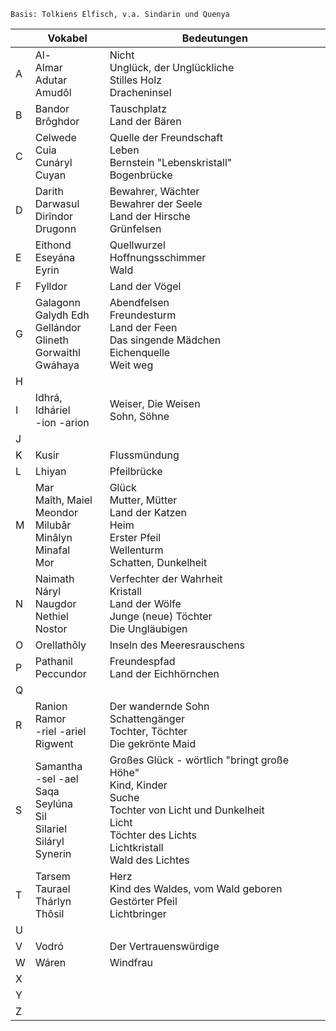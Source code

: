 	Basis: Tolkiens Elfisch, v.a. Sindarin und Quenya

|     | **Vokabel**                                                                       | **Bedeutungen**                                                                                                                                                              |
| --- | --------------------------------------------------------------------------------- | ---------------------------------------------------------------------------------------------------------------------------------------------------------------------------- |
| A   | Al-<br>Almar<br>Adutar<br>Amudôl                                                  | Nicht<br>Unglück, der Unglückliche<br>Stilles Holz<br>Dracheninsel                                                                                                           |
| B   | Bandor<br>Brôghdor                                                                | Tauschplatz<br>Land der Bären                                                                                                                                                |
| C   | Celwede<br>Cuia<br>Cunáryl<br>Cuyan                                               | Quelle der Freundschaft<br>Leben<br>Bernstein "Lebenskristall"<br>Bogenbrücke                                                                                                |
| D   | Darith<br>Darwasul<br>Dirîndor<br>Drugonn                                         | Bewahrer, Wächter<br>Bewahrer der Seele<br>Land der Hirsche<br>Grünfelsen                                                                                                    |
| E   | Eithond<br>Eseyána<br>Eyrin                                                       | Quellwurzel<br>Hoffnungsschimmer<br>Wald                                                                                                                                     |
| F   | Fylldor                                                                           | Land der Vögel                                                                                                                                                               |
| G   | Galagonn<br>Galydh Edh<br>Gellándor<br>Glineth<br>Gorwaithl<br>Gwáhaya            | Abendfelsen<br>Freundesturm<br>Land der Feen<br>Das singende Mädchen<br>Eichenquelle<br>Weit weg                                                                             |
| H   |                                                                                   |                                                                                                                                                                              |
| I   | Idhrá, Idháriel<br>-ion -arion                                                    | Weiser, Die Weisen<br>Sohn, Söhne                                                                                                                                            |
| J   |                                                                                   |                                                                                                                                                                              |
| K   | Kusir                                                                             | Flussmündung                                                                                                                                                                 |
| L   | Lhiyan                                                                            | Pfeilbrücke                                                                                                                                                                  |
| M   | Mar<br>Maîth, Maiel<br>Meondor<br>Milubâr<br>Minâlyn<br>Minafal<br>Mor            | Glück<br>Mutter, Mütter<br>Land der Katzen<br>Heim<br>Erster Pfeil<br>Wellenturm<br>Schatten, Dunkelheit                                                                     |
| N   | Naimath<br>Náryl<br>Naugdor<br>Nethiel<br>Nostor                                  | Verfechter der Wahrheit<br>Kristall<br>Land der Wölfe<br>Junge (neue) Töchter<br>Die Ungläubigen                                                                             |
| O   | Orellathôly                                                                       | Inseln des Meeresrauschens                                                                                                                                                   |
| P   | Pathanil<br>Peccundor                                                             | Freundespfad<br>Land der Eichhörnchen                                                                                                                                        |
| Q   |                                                                                   |                                                                                                                                                                              |
| R   | Ranion<br>Ramor<br>-riel -ariel  <br>Rigwent                                      | Der wandernde Sohn<br>Schattengänger<br>Tochter, Töchter  <br>Die gekrönte Maid                                                                                              |
| S   | Samantha<br>-sel -ael<br>Saqa<br>Seylúna<br>Sil<br>Silariel<br>Siláryl<br>Synerin | Großes Glück - wörtlich "bringt große Höhe"<br>Kind, Kinder<br>Suche<br>Tochter von Licht und Dunkelheit<br>Licht<br>Töchter des Lichts<br>Lichtkristall<br>Wald des Lichtes |
| T   | Tarsem<br>Taurael<br>Thárlyn<br>Thôsil                                            | Herz<br>Kind des Waldes, vom Wald geboren<br>Gestörter Pfeil<br>Lichtbringer                                                                                                 |
| U   |                                                                                   |                                                                                                                                                                              |
| V   | Vodró                                                                             | Der Vertrauenswürdige                                                                                                                                                        |
| W   | Wáren                                                                             | Windfrau                                                                                                                                                                     |
| X   |                                                                                   |                                                                                                                                                                              |
| Y   |                                                                                   |                                                                                                                                                                              |
| Z   |                                                                                   |                                                                                                                                                                              |
